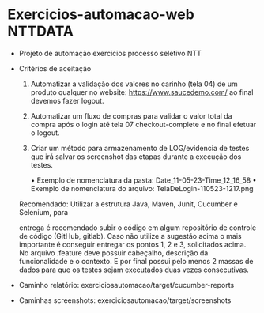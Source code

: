 # Exercicios-automacao-web NTTDATA

- Projeto de automação exercicios processo seletivo NTT

- Critérios de aceitação

  1. Automatizar a validação dos valores no carinho (tela 04) de um produto qualquer 
    no website: https://www.saucedemo.com/ ao final devemos fazer logout. 

  2. Automatizar um fluxo de compras para validar o valor total da compra após o 
    login até tela 07 checkout-complete e no final efetuar o logout. 

  3. Criar um método para armazenamento de LOG/evidencia de testes que irá salvar 
    os screenshot das etapas durante a execução dos testes. 

     • Exemplo de nomenclatura da pasta: Date_11-05-23-Time_12_16_58 
     • Exemplo de nomenclatura do arquivo: TelaDeLogin-110523-1217.png

  Recomendado: Utilizar a estrutura Java, Maven, Junit, Cucumber e Selenium, para 

    entrega é recomendado subir o código em algum repositório de controle de código 
    (GitHub, gitlab). Caso não utilize a sugestão acima o mais importante é conseguir 
    entregar os pontos 1, 2 e 3, solicitados acima. No arquivo .feature deve possuir 
    cabeçalho, descrição da funcionalidade e o contexto. E por final possui pelo menos 2 
    massas de dados para que os testes sejam executados duas vezes consecutivas.



- Caminho relatório: exerciciosautomacao/target/cucumber-reports

- Caminhas screenshots: exerciciosautomacao/target/screenshots
